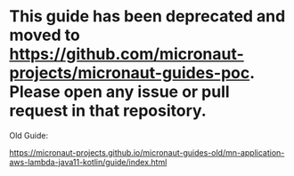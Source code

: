 # This guide has been deprecated and moved to https://github.com/micronaut-projects/micronaut-guides-poc. Please open any issue or pull request in that repository.

Old Guide: 

https://micronaut-projects.github.io/micronaut-guides-old/mn-application-aws-lambda-java11-kotlin/guide/index.html

